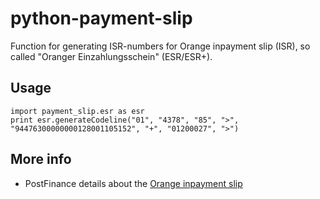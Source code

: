 # python-payment-slip

Function for generating ISR-numbers for Orange inpayment slip (ISR), so called "Oranger Einzahlungsschein" (ESR/ESR+).

 


## Usage

	import payment_slip.esr as esr
	print esr.generateCodeline("01", "4378", "85", ">", "94476300000000128001105152", "+", "01200027", ">")
	
	
## More info

* PostFinance details about the [Orange inpayment slip](https://www.postfinance.ch/en/biz/prod/pay/debsolution/inpayref/detail.html) 
